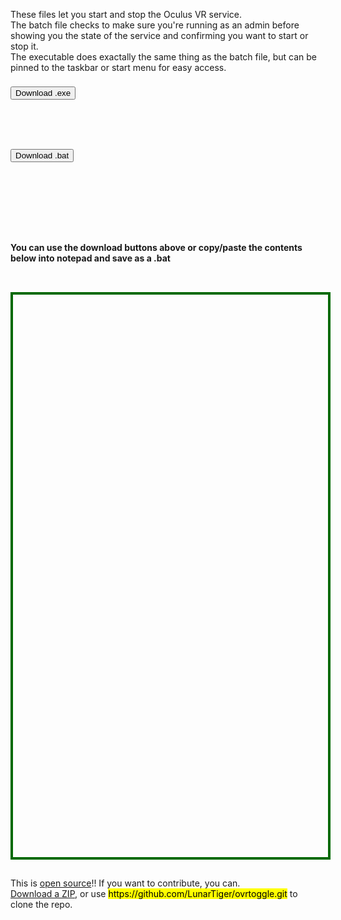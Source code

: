 <div id='readme' style="max-width:100%;height:100px;width:550px;border: 0;margin: auto;display: inline-block;">
	<p>These files let you start and stop the Oculus VR service.<br>The batch file checks to make sure you're running as an admin before showing you the state of the service and confirming you want to start or stop it.<br>The executable does exactally the same thing as the batch file, but can be pinned to the taskbar or start menu for easy access.</p>
</div>
<hr style="height:10px; visibility:hidden;" />
<div id='exe' style="max-width:50%;height:100px;width:300px;border: 0;margin: auto;display: inline-block;">
	<a href='ovrtoggle.exe' style='text-decoration: none;'><button>Download .exe</button></a>
</div>
<div id='bat' style="max-width:50%;height:100px;width:300px;border: 0;margin: auto;display: inline-block;">
	<a href='ovrtoggle.bat' style='text-decoration: none;'><button>Download .bat</button></a>
</div>
<hr style="height:1px; visibility:hidden;" />
<div style="max-width:100%;height:100px;width:550px;border: 0;margin: auto;display: inline-block;">
	<h4>You can use the download buttons above or copy/paste the contents below into notepad and save as a .bat</h4>
</div>
<br>
<div id='rawfile' style="max-width:100%;max-height:95%;height:900px;width:705px;border: 4px solid #006900;margin: auto;display: inline-block;">
	<pre id="thePre" style="text-align:left; background:transparent; color: green;max-width:100%;max-height:100%;border: 0;"></pre>
</div>
<hr style="height:1px; visibility:hidden;" />
<footer>
	<div style="max-width:95%;height: auto;width: auto;border: 0;margin: auto;display: inline-block;">
		This is <a href='https://raw.githubusercontent.com/LunarTiger/ovrtoggle/master/LICENSE' target="_blank">open source</a>!! If you want to contribute, you can.<br>
		<a href='https://github.com/LunarTiger/ovrtoggle/archive/master.zip'>Download a ZIP</a>, or use <mark>https://github.com/LunarTiger/ovrtoggle.git</mark> to clone the repo.
	</div>
</footer>
<script>
	fetch('https://lunartiger.github.io/ovrtoggle/ovrtoggle.bat')
	.then(body=>body.text())
	.then(body=>{
		document.getElementById('thePre').innerText = body;
	})
</script>